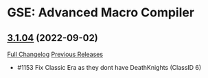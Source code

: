 # GSE: Advanced Macro Compiler

## [3.1.04](https://github.com/TimothyLuke/GSE-Advanced-Macro-Compiler/tree/3.1.04) (2022-09-02)
[Full Changelog](https://github.com/TimothyLuke/GSE-Advanced-Macro-Compiler/compare/3.1.03...3.1.04) [Previous Releases](https://github.com/TimothyLuke/GSE-Advanced-Macro-Compiler/releases)

- #1153 Fix Classic Era as they dont have DeathKnights (ClassID 6)  
